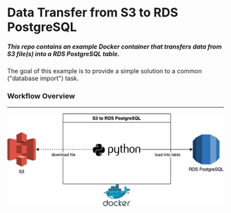 # Data Transfer from S3 to RDS PostgreSQL
##### This repo contains an example Docker container that transfers data from S3 file(s) into a RDS PostgreSQL table.
The goal of this example is to provide a simple solution to a common ("database import") task.

### Workflow Overview

***

![Alt text](img/s3-to-rds-postgresql.png "Workflow Overview")
